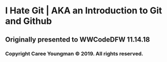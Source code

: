 # I Hate Git | AKA an Introduction to Git and Github

## Originally presented to WWCodeDFW 11.14.18
### Copyright Caree Youngman &copy; 2019. All rights reserved.

